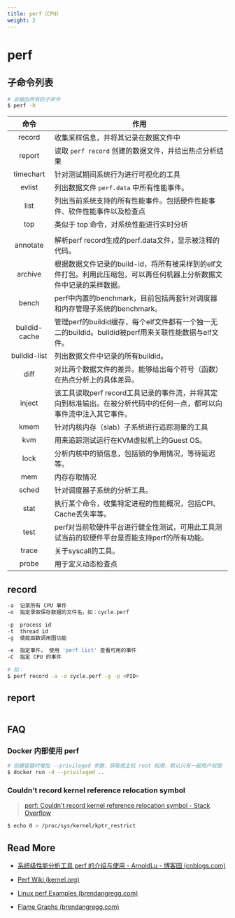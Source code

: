 ```yaml
---
title: perf（CPU）
weight: 2
---
```




# perf



## 子命令列表

```bash
# 会输出所有的子命令
$ perf -h
```



|     命令      | 作用                                                         |
| :-----------: | ------------------------------------------------------------ |
|    record     | 收集采样信息，并将其记录在数据文件中                         |
|    report     | 读取 `perf record` 创建的数据文件，并给出热点分析结果        |
|   timechart   | 针对测试期间系统行为进行可视化的工具                         |
|    evlist     | 列出数据文件 `perf.data` 中所有性能事件。                    |
|     list      | 列出当前系统支持的所有性能事件。包括硬件性能事件、软件性能事件以及检查点 |
|      top      | 类似于 top 命令，对系统性能进行实时分析                      |
|               |                                                              |
|   annotate    | 解析perf record生成的perf.data文件，显示被注释的代码。       |
|    archive    | 根据数据文件记录的build-id，将所有被采样到的elf文件打包。利用此压缩包，可以再任何机器上分析数据文件中记录的采样数据。 |
|     bench     | perf中内置的benchmark，目前包括两套针对调度器和内存管理子系统的benchmark。 |
| buildid-cache | 管理perf的buildid缓存，每个elf文件都有一个独一无二的buildid。buildid被perf用来关联性能数据与elf文件。 |
| buildid-list  | 列出数据文件中记录的所有buildid。                            |
|     diff      | 对比两个数据文件的差异。能够给出每个符号（函数）在热点分析上的具体差异。 |
|    inject     | 该工具读取perf record工具记录的事件流，并将其定向到标准输出。在被分析代码中的任何一点，都可以向事件流中注入其它事件。 |
|     kmem      | 针对内核内存（slab）子系统进行追踪测量的工具                 |
|      kvm      | 用来追踪测试运行在KVM虚拟机上的Guest OS。                    |
|     lock      | 分析内核中的锁信息，包括锁的争用情况，等待延迟等。           |
|      mem      | 内存存取情况                                                 |
|     sched     | 针对调度器子系统的分析工具。                                 |
|     stat      | 执行某个命令，收集特定进程的性能概况，包括CPI、Cache丢失率等。 |
|     test      | perf对当前软硬件平台进行健全性测试，可用此工具测试当前的软硬件平台是否能支持perf的所有功能。 |
|     trace     | 关于syscall的工具。                                          |
|     probe     | 用于定义动态检查点                                           |



## record

```bash
-a  记录所有 CPU 事件
-o  指定录取保存数据的文件名，如：cycle.perf

-p  process id
-t  thread id
-g  使能函数调用图功能

-e 	指定事件， 使用 'perf list' 查看可用的事件
-C  指定 CPU 的事件

# 如：
$ perf record -a -o cycle.perf -g -p <PID>
```



## report

```bash
```





## FAQ

### Docker 内部使用 perf

```bash
# 创建容器时增加 --privileged 参数，获取宿主机 root 权限，默认只有一般用户权限
$ docker run -d --privileged ..
```



### Couldn't record kernel reference relocation symbol

> [perf: Couldn't record kernel reference relocation symbol - Stack Overflow](https://stackoverflow.com/questions/21284906/perf-couldnt-record-kernel-reference-relocation-symbol)

```bash
$ echo 0 > /proc/sys/kernel/kptr_restrict
```







## Read More

- [系统级性能分析工具 perf 的介绍与使用 - ArnoldLu - 博客园 (cnblogs.com)](https://www.cnblogs.com/arnoldlu/p/6241297.html)

  

- [Perf Wiki (kernel.org)](https://perf.wiki.kernel.org/index.php/Main_Page)

- [Linux perf Examples (brendangregg.com)](http://www.brendangregg.com/perf.html)

- [Flame Graphs (brendangregg.com)](http://www.brendangregg.com/flamegraphs.html)

